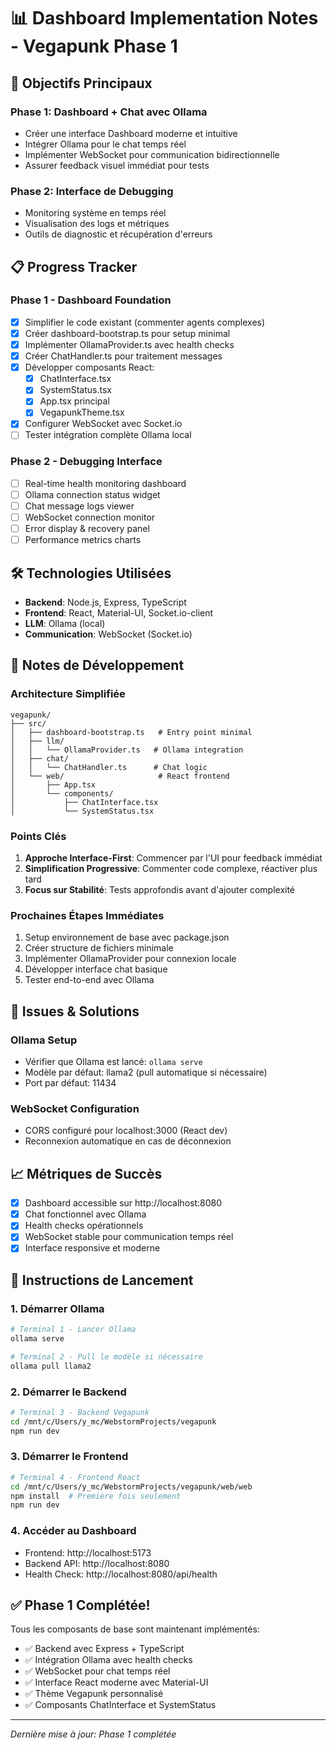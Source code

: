 # 📊 Dashboard Implementation Notes - Vegapunk Phase 1

## 🎯 Objectifs Principaux

### Phase 1: Dashboard + Chat avec Ollama
- Créer une interface Dashboard moderne et intuitive
- Intégrer Ollama pour le chat temps réel
- Implémenter WebSocket pour communication bidirectionnelle
- Assurer feedback visuel immédiat pour tests

### Phase 2: Interface de Debugging
- Monitoring système en temps réel
- Visualisation des logs et métriques
- Outils de diagnostic et récupération d'erreurs

## 📋 Progress Tracker

### Phase 1 - Dashboard Foundation
- [x] Simplifier le code existant (commenter agents complexes)
- [x] Créer dashboard-bootstrap.ts pour setup minimal
- [x] Implémenter OllamaProvider.ts avec health checks
- [x] Créer ChatHandler.ts pour traitement messages
- [x] Développer composants React:
  - [x] ChatInterface.tsx
  - [x] SystemStatus.tsx
  - [x] App.tsx principal
  - [x] VegapunkTheme.tsx
- [x] Configurer WebSocket avec Socket.io
- [ ] Tester intégration complète Ollama local

### Phase 2 - Debugging Interface
- [ ] Real-time health monitoring dashboard
- [ ] Ollama connection status widget
- [ ] Chat message logs viewer
- [ ] WebSocket connection monitor
- [ ] Error display & recovery panel
- [ ] Performance metrics charts

## 🛠 Technologies Utilisées
- **Backend**: Node.js, Express, TypeScript
- **Frontend**: React, Material-UI, Socket.io-client
- **LLM**: Ollama (local)
- **Communication**: WebSocket (Socket.io)

## 📝 Notes de Développement

### Architecture Simplifiée
```
vegapunk/
├── src/
│   ├── dashboard-bootstrap.ts   # Entry point minimal
│   ├── llm/
│   │   └── OllamaProvider.ts   # Ollama integration
│   ├── chat/
│   │   └── ChatHandler.ts      # Chat logic
│   └── web/                     # React frontend
│       ├── App.tsx
│       └── components/
│           ├── ChatInterface.tsx
│           └── SystemStatus.tsx
```

### Points Clés
1. **Approche Interface-First**: Commencer par l'UI pour feedback immédiat
2. **Simplification Progressive**: Commenter code complexe, réactiver plus tard
3. **Focus sur Stabilité**: Tests approfondis avant d'ajouter complexité

### Prochaines Étapes Immédiates
1. Setup environnement de base avec package.json
2. Créer structure de fichiers minimale
3. Implémenter OllamaProvider pour connexion locale
4. Développer interface chat basique
5. Tester end-to-end avec Ollama

## 🐛 Issues & Solutions

### Ollama Setup
- Vérifier que Ollama est lancé: `ollama serve`
- Modèle par défaut: llama2 (pull automatique si nécessaire)
- Port par défaut: 11434

### WebSocket Configuration
- CORS configuré pour localhost:3000 (React dev)
- Reconnexion automatique en cas de déconnexion

## 📈 Métriques de Succès
- [x] Dashboard accessible sur http://localhost:8080
- [x] Chat fonctionnel avec Ollama
- [x] Health checks opérationnels
- [x] WebSocket stable pour communication temps réel
- [x] Interface responsive et moderne

## 🚀 Instructions de Lancement

### 1. Démarrer Ollama
```bash
# Terminal 1 - Lancer Ollama
ollama serve

# Terminal 2 - Pull le modèle si nécessaire
ollama pull llama2
```

### 2. Démarrer le Backend
```bash
# Terminal 3 - Backend Vegapunk
cd /mnt/c/Users/y_mc/WebstormProjects/vegapunk
npm run dev
```

### 3. Démarrer le Frontend
```bash
# Terminal 4 - Frontend React
cd /mnt/c/Users/y_mc/WebstormProjects/vegapunk/web/web
npm install  # Première fois seulement
npm run dev
```

### 4. Accéder au Dashboard
- Frontend: http://localhost:5173
- Backend API: http://localhost:8080
- Health Check: http://localhost:8080/api/health

## ✅ Phase 1 Complétée!

Tous les composants de base sont maintenant implémentés:
- ✅ Backend avec Express + TypeScript
- ✅ Intégration Ollama avec health checks
- ✅ WebSocket pour chat temps réel
- ✅ Interface React moderne avec Material-UI
- ✅ Thème Vegapunk personnalisé
- ✅ Composants ChatInterface et SystemStatus

---
*Dernière mise à jour: Phase 1 complétée*